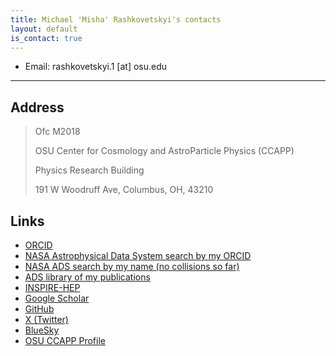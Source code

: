 ```yaml
---
title: Michael 'Misha' Rashkovetskyi's contacts
layout: default
is_contact: true
---
```


* Email: rashkovetskyi.1 [at] osu.edu

---

## Address

> Ofc M2018
>
> OSU Center for Cosmology and AstroParticle Physics (CCAPP)
>
> Physics Research Building
>
> 191 W Woodruff Ave, Columbus, OH, 43210

## Links

* [ORCID](https://orcid.org/0000-0001-7144-2349)
* [NASA Astrophysical Data System search by my ORCID](https://ui.adsabs.harvard.edu/search/q=orcid:0000-0001-7144-2349)
* [NASA ADS search by my name (no collisions so far)](https://ui.adsabs.harvard.edu/search/q=author:"rashkovetskyi,%20m")
* [ADS library of my publications](https://ui.adsabs.harvard.edu/public-libraries/Cx35iQhISOC4oNyvk2tqZA)
* [INSPIRE-HEP](https://inspirehep.net/authors/1900089)
* [Google Scholar](https://scholar.google.com/citations?user=z-_StAYAAAAJ)
* [GitHub](https://github.com/misharash)
* [X (Twitter)](https://x.com/rashkovetskyim)
* [BlueSky](https://bsky.app/profile/rashkovetsky.im)
* [OSU CCAPP Profile](https://ccapp.osu.edu/people/rashkovetskyi.1)